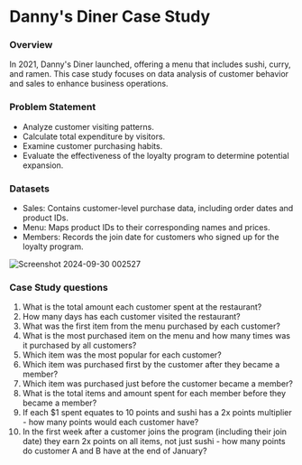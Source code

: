 # Danny's Diner Case Study

### Overview
In 2021, Danny's Diner launched, offering a menu that includes sushi, curry, and ramen. This case study focuses on data analysis of customer behavior and sales to enhance business operations.

### Problem Statement

- Analyze customer visiting patterns.
- Calculate total expenditure by visitors.
- Examine customer purchasing habits.
- Evaluate the effectiveness of the loyalty program to determine potential expansion.
  
### Datasets

- Sales: Contains customer-level purchase data, including order dates and product IDs.
- Menu: Maps product IDs to their corresponding names and prices.
- Members: Records the join date for customers who signed up for the loyalty program.

![Screenshot 2024-09-30 002527](https://github.com/user-attachments/assets/1dc04caf-36d1-48fd-a715-3d8a1a00a4c2)

### Case Study questions

1. What is the total amount each customer spent at the restaurant?
2. How many days has each customer visited the restaurant?
3. What was the first item from the menu purchased by each customer?
4. What is the most purchased item on the menu and how many times was it purchased by all customers?
5. Which item was the most popular for each customer?
6. Which item was purchased first by the customer after they became a member?
7. Which item was purchased just before the customer became a member?
8. What is the total items and amount spent for each member before they became a member?
9. If each $1 spent equates to 10 points and sushi has a 2x points multiplier - how many points would each customer have?
10. In the first week after a customer joins the program (including their join date) they earn 2x points on all items, not just sushi - how many points do customer A and B have at the end of January?
